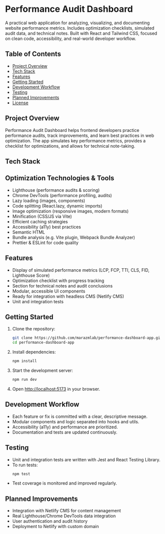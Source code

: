 # Performance Audit Dashboard

A practical web application for analyzing, visualizing, and documenting website performance metrics. Includes optimization checklists, simulated audit data, and technical notes. Built with React and Tailwind CSS, focused on clean code, accessibility, and real-world developer workflow.

## Table of Contents

- [Project Overview](#project-overview)
- [Tech Stack](#tech-stack)
- [Features](#features)
- [Getting Started](#getting-started)
- [Development Workflow](#development-workflow)
- [Testing](#testing)
- [Planned Improvements](#planned-improvements)
- [License](#license)

## Project Overview

Performance Audit Dashboard helps frontend developers practice performance audits, track improvements, and learn best practices in web optimization. The app simulates key performance metrics, provides a checklist for optimizations, and allows for technical note-taking.

## Tech Stack


## Optimization Technologies & Tools

- Lighthouse (performance audits & scoring)
- Chrome DevTools (performance profiling, audits)
- Lazy loading (images, components)
- Code splitting (React.lazy, dynamic imports)
- Image optimization (responsive images, modern formats)
- Minification (CSS/JS via Vite)
- Efficient caching strategies
- Accessibility (a11y) best practices
- Semantic HTML
- Bundle analysis (e.g. Vite plugin, Webpack Bundle Analyzer)
- Prettier & ESLint for code quality

## Features

- Display of simulated performance metrics (LCP, FCP, TTI, CLS, FID, Lighthouse Score)
- Optimization checklist with progress tracking
- Section for technical notes and audit conclusions
- Modular, accessible UI components
- Ready for integration with headless CMS (Netlify CMS)
- Unit and integration tests

## Getting Started

1. Clone the repository:
   ```bash
   git clone https://github.com/marazmlab/performance-dashboard-app.git
   cd performance-dashboard-app
   ```
2. Install dependencies:
   ```bash
   npm install
   ```
3. Start the development server:
   ```bash
   npm run dev
   ```
4. Open [http://localhost:5173](http://localhost:5173) in your browser.

## Development Workflow

- Each feature or fix is committed with a clear, descriptive message.
- Modular components and logic separated into hooks and utils.
- Accessibility (a11y) and performance are prioritized.
- Documentation and tests are updated continuously.

## Testing

- Unit and integration tests are written with Jest and React Testing Library.
- To run tests:
  ```bash
  npm test
  ```
- Test coverage is monitored and improved regularly.

## Planned Improvements

- Integration with Netlify CMS for content management
- Real Lighthouse/Chrome DevTools data integration
- User authentication and audit history
- Deployment to Netlify with custom domain

